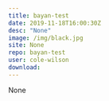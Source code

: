 ```yaml
---
title: bayan-test
date: 2019-11-18T16:00:30Z
desc: "None"
image: /img/black.jpg
site: None
repo: bayan-test
user: cole-wilson
download: 
---
```

None
